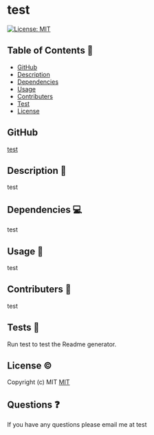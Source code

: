 # test
  [![License: MIT](https://img.shields.io/badge/License-MIT-yellow.svg)](https://opensource.org/licenses/MIT)

 ## Table of Contents 📑

  * [GitHub](#github)
  * [Description](#description📝)
  * [Dependencies](#dependencies)
  * [Usage](#usage)
  * [Contributers](#contributers)
  * [Test](#test)
  * [License](#license)

  ## GitHub 

  [test](https://github.com/test/)

  ## Description 📝

  test

  ## Dependencies 💻 

  test

  ## Usage 📲

  test

  ## Contributers 🤝

  test

  ## Tests 🧪

  Run test to test the Readme generator.

  ## License ©️ 
  
  Copyright (c) MIT
  [MIT](https://opensource.org/licenses/MIT)

  ## Questions ❓

  If you have any questions please email me at test
  

